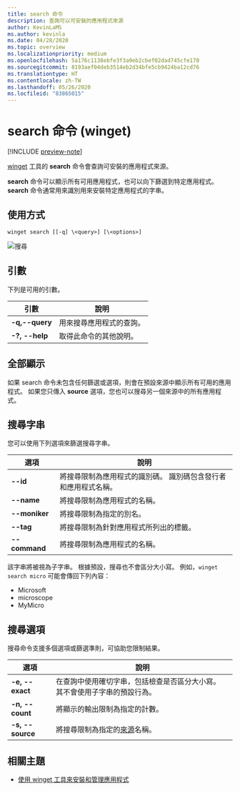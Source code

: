 ```yaml
---
title: search 命令
description: 查詢可以可安裝的應用程式來源
author: KevinLaMS
ms.author: kevinla
ms.date: 04/28/2020
ms.topic: overview
ms.localizationpriority: medium
ms.openlocfilehash: 5a176c1138ebfe3f3a9eb2cbef02dad745cfe170
ms.sourcegitcommit: 8193aef04deb3514eb2d34bfe5cb9424ba12cd76
ms.translationtype: HT
ms.contentlocale: zh-TW
ms.lasthandoff: 05/26/2020
ms.locfileid: "83865015"
---
```

# <a name="search-command-winget"></a>search 命令 (winget)

[!INCLUDE [preview-note](../../includes/package-manager-preview.md)]

[winget](index.md) 工具的 **search** 命令會查詢可安裝的應用程式來源。  

**search** 命令可以顯示所有可用應用程式，也可以向下篩選到特定應用程式。 **search** 命令通常用來識別用來安裝特定應用程式的字串。

## <a name="usage"></a>使用方式

`winget search [[-q] \<query>] [\<options>]`

![搜尋](images\search.png)

## <a name="arguments"></a>引數

下列是可用的引數。

| 引數  | 說明 |
 --------------|-------------|
| **-q,--query** |  用來搜尋應用程式的查詢。 |
| **-?, --help** |  取得此命令的其他說明。 |

## <a name="show-all"></a>全部顯示

如果 search 命令未包含任何篩選或選項，則會在預設來源中顯示所有可用的應用程式。 如果您只傳入 **source** 選項，您也可以搜尋另一個來源中的所有應用程式。

## <a name="search-strings"></a>搜尋字串

您可以使用下列選項來篩選搜尋字串。

| 選項  | 說明 |
 --------------|-------------|
| **--id**        |   將搜尋限制為應用程式的識別碼。 識別碼包含發行者和應用程式名稱。 |
| **--name**      |  將搜尋限制為應用程式的名稱。 |
| **--moniker**  |    將搜尋限制為指定的別名。 |
| **--tag**    |  將搜尋限制為針對應用程式所列出的標籤。 |
| **--command**   |   將搜尋限制為應用程式的名稱。 |

該字串將被視為子字串。 根據預設，搜尋也不會區分大小寫。 例如，`winget search micro` 可能會傳回下列內容：

* Microsoft
* microscope
* MyMicro

## <a name="search-options"></a>搜尋選項

搜尋命令支援多個選項或篩選準則，可協助您限制結果。

| 選項  | 說明 |
 --------------|-------------|
| **-e, --exact**  |     在查詢中使用確切字串，包括檢查是否區分大小寫。 其不會使用子字串的預設行為。  |  
| **-n, --count**      |  將顯示的輸出限制為指定的計數。 |
| **-s, --source**     |  將搜尋限制為指定的[來源](source.md)名稱。  |

## <a name="related-topics"></a>相關主題

* [使用 winget 工具來安裝和管理應用程式](index.md)
